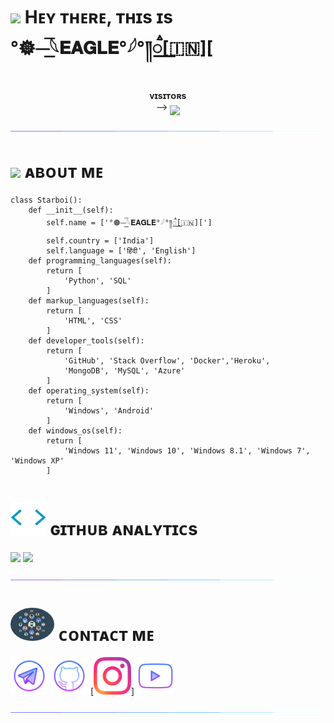 

<h1> <img src="https://github.com/itz-star-boi/itz-star-boi/blob/main/resources/codes.webp" width="70px"> Hᴇʏ ᴛʜᴇʀᴇ, ᴛʜɪs ɪs °𖣔⏤͟͟͞𓆩𝐄𝐀𝐆𝐋𝐄°𓆪°༎꯭ࠫ[🇮🇳][ </h1>
<p align="center">
    <b>ᴠɪsɪᴛᴏʀs</b><br>
 -->    <img align="middle" src="https://profile-counter.glitch.me/itz-star-boi/count.svg" />
</p>

[<img src="https://github.com/LofiGodam/LofiGodam/blob/main/resources/hr.gif"/>](https://github.com/LofiGodam)

<h1> <img src="https://github.com/itz-star-boi/itz-star-boi/blob/main/resources/Star.png" width="55px"> ᴀʙᴏᴜᴛ ᴍᴇ </h1>

```python3
class Starboi():
    def __init__(self):
        self.name = ['°𖣔⏤͟͟͞𓆩𝐄𝐀𝐆𝐋𝐄°𓆪°༎꯭ࠫ[🇮🇳][']
        self.country = ['India']
        self.language = ['हिंदी', 'English']
    def programming_languages(self):
        return [
            'Python', 'SQL'
        ]
    def markup_languages(self):
        return [
            'HTML', 'CSS'
        ]
    def developer_tools(self):
        return [
            'GitHub', 'Stack Overflow', 'Docker','Heroku',
            'MongoDB', 'MySQL', 'Azure'
        ]
    def operating_system(self):
        return [
            'Windows', 'Android'
        ]
    def windows_os(self):
        return [
            'Windows 11', 'Windows 10', 'Windows 8.1', 'Windows 7', 'Windows XP'
        ]
 ```
<h1> <img src = "https://github.com/LofiGodam/LofiGodam/blob/main/resources/analytics.webp" width="57px"> ɢɪᴛʜᴜʙ ᴀɴᴀʟʏᴛɪᴄs </h1>

[<img src="https://github-readme-stats.vercel.app/api?username=LofiGodam&count_private=true&show_icons=true&theme=chartreuse-dark&custom_title=What%27s+the+craic?&include_all_commits=true&hide_border=true&bg_color=000000" width="49%">](https://github.com/LofiGodam)  [<img src="https://github-readme-streak-stats.herokuapp.com/?user=LofiGodam&theme=chartreuse-dark&hide_border=True&bg_color=000000" width="49%">](https://github.com/LofiGodam)

[<img src="https://github.com/LofiGodam/LofiGodam/blob/main/resources/hr.gif"/>](https://github.com/LofiGodam)

<h1> <img src="https://github.com/LofiGodam/LofiGodam/blob/main/resources/connect.gif" width="70px" style="border-radius: 50%"> ᴄᴏɴᴛᴀᴄᴛ ᴍᴇ </h1>

 [<img src="https://github.com/LofiGodam/LofiGodam/blob/main/resources/telegram_icon.png" width="60px">](https://t.me/its_star_boi) [<img src="https://github.com/LofiGodam/LofiGodam/blob/main/resources/github_icon.png" width="60px">](https://github.com/LofiGodam) [<img src="https://github.com/LofiGodam/LofiGodam/blob/main/resources/Instagram_icon.png" width="60px">] [<img src="https://github.com/LofiGodam/LofiGodam/blob/main/resources/youtube_icon.png" width="60px">](https://youtube.com/@Lofi2007)

[<img src="https://github.com/LofiGodam/LofiGodam/blob/main/resources/hr.gif"/>](https://github.com/LofiGodam)
